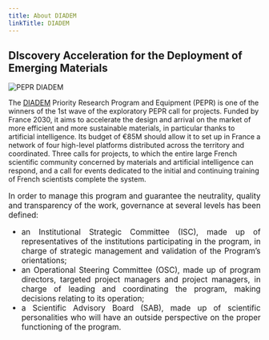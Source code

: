 ```yaml
---
title: About DIADEM
linkTitle: DIADEM
---
```


<h2 class="text-center about-lead"><b>DI</b>scovery <b>A</b>cceleration for the <b>D</b>eployment of <b>E</b>merging <b>M</b>aterials</h2>

<div class="row about diadem">
  <div class="left-about-diadem">
    <img alt="PEPR DIADEM" class="logo-diadem about"/>
  </div>
  <div class="right-about-diadem">

<!-- <div align="justify" class="text-x-large" style="font-weight: 500;"> -->

The <a href="https://pepr-diadem.fr" target="_blank">DIADEM</a> Priority Research Program and Equipment (PEPR) is one of the winners of the 1st wave of the exploratory PEPR call for projects. Funded by France 2030, it aims to accelerate the design and arrival on the market of more efficient and more sustainable materials, in particular thanks to artificial intelligence. Its budget of €85M should allow it to set up in France a network of four high-level platforms distributed across the territory and coordinated. Three calls for projects, to which the entire large French scientific community concerned by materials and artificial intelligence can respond, and a call for events dedicated to the initial and continuing training of French scientists complete the system.

  </div>
</div>

<div align="justify" style="font-size: 110%;">

In order to manage this program and guarantee the neutrality, quality and transparency of the work, governance at several levels has been defined:

- an Institutional Strategic Committee (ISC), made up of representatives of the institutions participating in the program, in charge of strategic management and validation of the Program’s orientations;
- an Operational Steering Committee (OSC), made up of program directors, targeted project managers and project managers, in charge of leading and coordinating the program, making decisions relating to its operation;
- a Scientific Advisory Board (SAB), made up of scientific personalities who will have an outside perspective on the proper functioning of the program.

</div>
